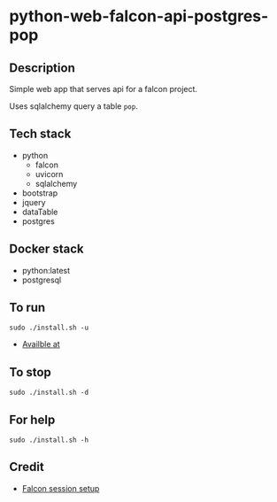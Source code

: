 # python-web-falcon-api-postgres-pop

## Description
Simple web app that serves api
for a falcon project.

Uses sqlalchemy query a table `pop`.

## Tech stack
- python
  - falcon
  - uvicorn
  - sqlalchemy
- bootstrap
- jquery
- dataTable
- postgres

## Docker stack
- python:latest
- postgresql

## To run
`sudo ./install.sh -u`
- [Availble at](http://localhost/pop)

## To stop
`sudo ./install.sh -d`

## For help
`sudo ./install.sh -h`

## Credit
- [Falcon session setup](https://eshlox.net/2019/05/28/integrate-sqlalchemy-with-falcon-framework-second-version)
